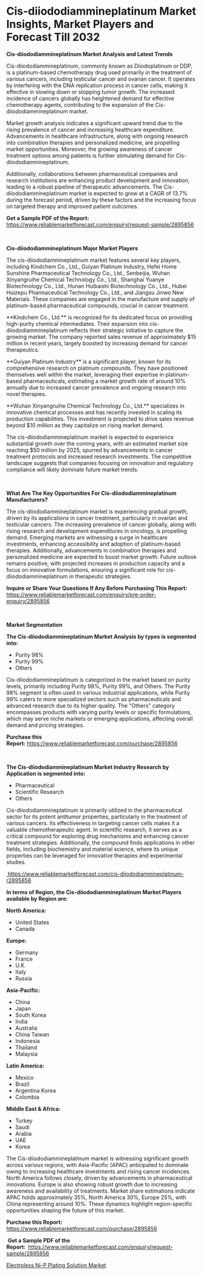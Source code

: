 <p><h1>Cis-diiododiammineplatinum Market Insights, Market Players and Forecast Till 2032</h1></p><p><strong>Cis-diiododiammineplatinum Market Analysis and Latest Trends</strong></p>
<p><p>Cis-diiododiammineplatinum, commonly known as Diiodoplatinum or DDP, is a platinum-based chemotherapy drug used primarily in the treatment of various cancers, including testicular cancer and ovarian cancer. It operates by interfering with the DNA replication process in cancer cells, making it effective in slowing down or stopping tumor growth. The increased incidence of cancers globally has heightened demand for effective chemotherapy agents, contributing to the expansion of the Cis-diiododiammineplatinum market.</p><p>Market growth analysis indicates a significant upward trend due to the rising prevalence of cancer and increasing healthcare expenditure. Advancements in healthcare infrastructure, along with ongoing research into combination therapies and personalized medicine, are propelling market opportunities. Moreover, the growing awareness of cancer treatment options among patients is further stimulating demand for Cis-diiododiammineplatinum.</p><p>Additionally, collaborations between pharmaceutical companies and research institutions are enhancing product development and innovation, leading to a robust pipeline of therapeutic advancements. The Cis-diiododiammineplatinum market is expected to grow at a CAGR of 13.7% during the forecast period, driven by these factors and the increasing focus on targeted therapy and improved patient outcomes.</p></p>
<p><strong>Get a Sample PDF of the Report:&nbsp;</strong> <a href="https://www.reliablemarketforecast.com/enquiry/request-sample/2895856?utm_campaign=2890&utm_medium=2&utm_source=Github&utm_content=ia&utm_term=15032025&utm_id=cis-diiododiammineplatinum">https://www.reliablemarketforecast.com/enquiry/request-sample/2895856</a></p>
<p>&nbsp;</p>
<p><strong>Cis-diiododiammineplatinum Major Market Players</strong></p>
<p><p>The cis-diiododiammineplatinum market features several key players, including Kindchem Co., Ltd., Guiyan Platinum Industry, Hefei Home Sunshine Pharmaceutical Technology Co., Ltd., Senbeijia, Wuhan Xinyangruihe Chemical Technology Co., Ltd., Shanghai Yuanye Biotechnology Co., Ltd., Hunan Huibaishi Biotechnology Co., Ltd., Hubei Huizepu Pharmaceutical Technology Co., Ltd., and Jiangsu Jinwo New Materials. These companies are engaged in the manufacture and supply of platinum-based pharmaceutical compounds, crucial in cancer treatment.</p><p>**Kindchem Co., Ltd.** is recognized for its dedicated focus on providing high-purity chemical intermediates. Their expansion into cis-diiododiammineplatinum reflects their strategic initiative to capture the growing market. The company reported sales revenue of approximately $15 million in recent years, largely boosted by increasing demand for cancer therapeutics.</p><p>**Guiyan Platinum Industry** is a significant player, known for its comprehensive research on platinum compounds. They have positioned themselves well within the market, leveraging their expertise in platinum-based pharmaceuticals, estimating a market growth rate of around 10% annually due to increased cancer prevalence and ongoing research into novel therapies.</p><p>**Wuhan Xinyangruihe Chemical Technology Co., Ltd.** specializes in innovative chemical processes and has recently invested in scaling its production capabilities. This investment is projected to drive sales revenue beyond $10 million as they capitalize on rising market demand.</p><p>The cis-diiododiammineplatinum market is expected to experience substantial growth over the coming years, with an estimated market size reaching $50 million by 2025, spurred by advancements in cancer treatment protocols and increased research investments. The competitive landscape suggests that companies focusing on innovation and regulatory compliance will likely dominate future market trends.</p></p>
<p>&nbsp;</p>
<p><strong>What Are The Key Opportunities For Cis-diiododiammineplatinum Manufacturers?</strong></p>
<p><p>The cis-diiododiammineplatinum market is experiencing gradual growth, driven by its applications in cancer treatment, particularly in ovarian and testicular cancers. The increasing prevalence of cancer globally, along with rising research and development expenditures in oncology, is propelling demand. Emerging markets are witnessing a surge in healthcare investments, enhancing accessibility and adoption of platinum-based therapies. Additionally, advancements in combination therapies and personalized medicine are expected to boost market growth. Future outlook remains positive, with projected increases in production capacity and a focus on innovative formulations, ensuring a significant role for cis-diiododiammineplatinum in therapeutic strategies.</p></p>
<p><strong>Inquire or Share Your Questions If Any Before Purchasing This Report:</strong> <a href="https://www.reliablemarketforecast.com/enquiry/pre-order-enquiry/2895856?utm_campaign=2890&utm_medium=2&utm_source=Github&utm_content=ia&utm_term=15032025&utm_id=cis-diiododiammineplatinum">https://www.reliablemarketforecast.com/enquiry/pre-order-enquiry/2895856</a></p>
<p>&nbsp;</p>
<p><strong>Market Segmentation</strong></p>
<p><strong>The Cis-diiododiammineplatinum Market Analysis by types is segmented into:</strong></p>
<p><ul><li>Purity 98%</li><li>Purity 99%</li><li>Others</li></ul></p>
<p><p>Cis-diiododiammineplatinum is categorized in the market based on purity levels, primarily including Purity 98%, Purity 99%, and Others. The Purity 98% segment is often used in various industrial applications, while Purity 99% caters to more specialized sectors such as pharmaceuticals and advanced research due to its higher quality. The "Others" category encompasses products with varying purity levels or specific formulations, which may serve niche markets or emerging applications, affecting overall demand and pricing strategies.</p></p>
<p><strong>Purchase this Report:&nbsp;</strong><a href="https://www.reliablemarketforecast.com/purchase/2895856?utm_campaign=2890&utm_medium=2&utm_source=Github&utm_content=ia&utm_term=15032025&utm_id=cis-diiododiammineplatinum">https://www.reliablemarketforecast.com/purchase/2895856</a></p>
<p>&nbsp;</p>
<p><strong>The Cis-diiododiammineplatinum Market Industry Research by Application is segmented into:</strong></p>
<p><ul><li>Pharmaceutical</li><li>Scientific Research</li><li>Others</li></ul></p>
<p><p>Cis-diiododiammineplatinum is primarily utilized in the pharmaceutical sector for its potent antitumor properties, particularly in the treatment of various cancers. Its effectiveness in targeting cancer cells makes it a valuable chemotherapeutic agent. In scientific research, it serves as a critical compound for exploring drug mechanisms and enhancing cancer treatment strategies. Additionally, the compound finds applications in other fields, including biochemistry and material science, where its unique properties can be leveraged for innovative therapies and experimental studies.</p></p>
<p><a href="https://www.reliablemarketforecast.com/cis-diiododiammineplatinum-r2895856?utm_campaign=2890&utm_medium=2&utm_source=Github&utm_content=ia&utm_term=15032025&utm_id=cis-diiododiammineplatinum">&nbsp;https://www.reliablemarketforecast.com/cis-diiododiammineplatinum-r2895856</a></p>
<p><strong>In terms of Region, the Cis-diiododiammineplatinum Market Players available by Region are:</strong></p>
<p>
    <p> <strong> North America: </strong>
        <ul>
            <li>United States</li>
            <li>Canada</li>
        </ul>
        </p> 
    <p> <strong> Europe: </strong>
        <ul>
            <li>Germany</li>
            <li>France</li>
            <li>U.K.</li>
            <li>Italy</li>
            <li>Russia</li>
        </ul>
        </p> 
    <p> <strong> Asia-Pacific: </strong>
        <ul>
            <li>China</li>
            <li>Japan</li>
            <li>South Korea</li>
            <li>India</li>
            <li>Australia</li>
            <li>China Taiwan</li>
            <li>Indonesia</li>
            <li>Thailand</li>
            <li>Malaysia</li>
        </ul>
        </p> 
    <p> <strong> Latin America: </strong>
        <ul>
            <li>Mexico</li>
            <li>Brazil</li>
            <li>Argentina Korea</li>
            <li>Colombia</li>
        </ul>
        </p> 
    <p> <strong> Middle East & Africa: </strong>
        <ul>
            <li>Turkey</li>
            <li>Saudi</li>
            <li>Arabia</li>
            <li>UAE</li>
            <li>Korea</li>
        </ul>
    </p>
    </p>
<p><p>The Cis-diiododiammineplatinum market is witnessing significant growth across various regions, with Asia-Pacific (APAC) anticipated to dominate owing to increasing healthcare investments and rising cancer incidences. North America follows closely, driven by advancements in pharmaceutical innovations. Europe is also showing robust growth due to increasing awareness and availability of treatments. Market share estimations indicate APAC holds approximately 35%, North America 30%, Europe 25%, with China representing around 10%. These dynamics highlight region-specific opportunities shaping the future of this market.</p></p>
<p><strong>Purchase this Report: </strong><a href="https://www.reliablemarketforecast.com/purchase/2895856?utm_campaign=2890&utm_medium=2&utm_source=Github&utm_content=ia&utm_term=15032025&utm_id=cis-diiododiammineplatinum">https://www.reliablemarketforecast.com/purchase/2895856</a></p>
<p>&nbsp;<strong>Get a Sample PDF of the Report:&nbsp;&nbsp;</strong><a href="https://www.reliablemarketforecast.com/enquiry/request-sample/2895856?utm_campaign=2890&utm_medium=2&utm_source=Github&utm_content=ia&utm_term=15032025&utm_id=cis-diiododiammineplatinum">https://www.reliablemarketforecast.com/enquiry/request-sample/2895856</a></p>
<p><strong></strong></p>
<p><p><a href="https://github.com/zanoligarav/Market-Research-Report-List-1/blob/main/electroless-ni-p-plating-solution-market.md?utm_campaign=2890&utm_medium=2&utm_source=Github&utm_content=ia&utm_term=15032025&utm_id=cis-diiododiammineplatinum">Electroless Ni-P Plating Solution Market</a></p></p>
